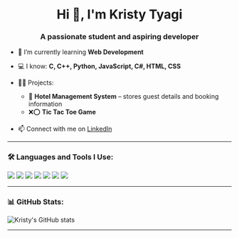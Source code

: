 <h1 align="center">Hi 👋, I'm Kristy Tyagi</h1>
<h3 align="center">A passionate student and aspiring developer</h3>

- 🌱 I’m currently learning **Web Development**

- 💻 I know: **C, C++, Python, JavaScript, C#, HTML, CSS**

- 👩‍💼 Projects:
  - 🏨 **Hotel Management System** – stores guest details and booking information  
  - ❌⭕ **Tic Tac Toe Game**

- 📫 Connect with me on [LinkedIn](https://www.linkedin.com/in/kristy-tyagi-a07806327?utm_source=share&utm_campaign=share_via&utm_content=profile&utm_medium=android_app)

---

### 🛠️ Languages and Tools I Use:
<p>
  <img src="https://img.shields.io/badge/C-blue?style=for-the-badge&logo=c&logoColor=white"/>
  <img src="https://img.shields.io/badge/C++-00599C?style=for-the-badge&logo=c%2B%2B&logoColor=white"/>
  <img src="https://img.shields.io/badge/Python-3776AB?style=for-the-badge&logo=python&logoColor=white"/>
  <img src="https://img.shields.io/badge/JavaScript-F7DF1E?style=for-the-badge&logo=javascript&logoColor=black"/>
  <img src="https://img.shields.io/badge/HTML5-E34F26?style=for-the-badge&logo=html5&logoColor=white"/>
<img src="https://img.shields.io/badge/CSS3-1572B6?style=for-the-badge&logo=css3&logoColor=white"/>
  <img src="https://img.shields.io/badge/CSharp-239120?style=for-the-badge&logo=c-sharp&logoColor=white"/>
</p>

---

### 📊 GitHub Stats:
![Kristy's GitHub stats](https://github-readme-stats.vercel.app/api?username=Kristytyagi00&show_icons=true&theme=tokyonight)

---
